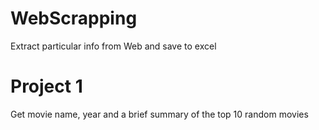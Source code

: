 # WebScrapping
Extract particular info from Web and save to excel

# Project 1
Get movie name, year and a brief summary of the top 10 random movies

